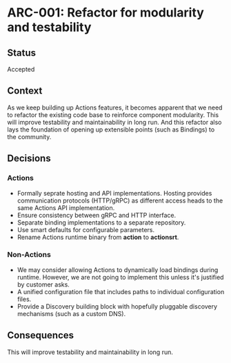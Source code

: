 # ARC-001: Refactor for modularity and testability

## Status
Accepted

## Context
As we keep building up Actions features, it becomes apparent that we need to refactor the existing code base to reinforce component modularity. This will improve testability and maintainability in long run. And this refactor also lays the foundation of opening up extensible points (such as Bindings) to the community.

## Decisions

### Actions
* Formally seprate hosting and API implementations. Hosting provides communication protocols (HTTP/gRPC) as different access heads to the same Actions API implementation.
* Ensure consistency between gRPC and HTTP interface.
* Separate binding implementations to a separate repository. 
* Use smart defaults for configurable parameters.
* Rename Actions runtime binary from **action** to **actionsrt**.

### Non-Actions
* We may consider allowing Actions to dynamically load bindings during runtime. However, we are not going to implement this unless it's justified by customer asks.
* A unified configuration file that includes paths to individual configuration files.
* Provide a Discovery building block with hopefully pluggable discovery mechanisms (such as a custom DNS).

## Consequences

This will improve testability and maintainability in long run. 